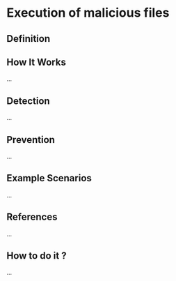 # Execution of malicious files

## Definition



## How It Works

...

## Detection

...

## Prevention

...

## Example Scenarios

...

## References

...

## How to do it ?

...
